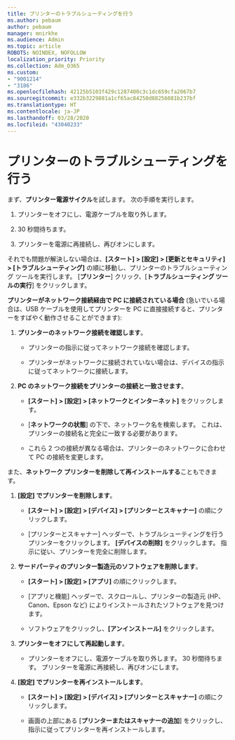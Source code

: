 ```yaml
---
title: プリンターのトラブルシューティングを行う
ms.author: pebaum
author: pebaum
manager: mnirkhe
ms.audience: Admin
ms.topic: article
ROBOTS: NOINDEX, NOFOLLOW
localization_priority: Priority
ms.collection: Adm_O365
ms.custom:
- "9001214"
- "3186"
ms.openlocfilehash: 42125b5103f429c1287400c3c1dc659cfa2067b7
ms.sourcegitcommit: e332b3229881a1cf65ac84250d88256081b237bf
ms.translationtype: HT
ms.contentlocale: ja-JP
ms.lasthandoff: 03/28/2020
ms.locfileid: "43040233"
---
```

# <a name="troubleshoot-your-printer"></a>プリンターのトラブルシューティングを行う

まず、**プリンター電源サイクル**を試します。 次の手順を実行します。

1. プリンターをオフにし、電源ケーブルを取り外します。

2. 30 秒間待ちます。

3. プリンターを電源に再接続し、再びオンにします。

それでも問題が解決しない場合は、**[スタート] > [設定] > [更新とセキュリティ] > [トラブルシューティング]** の順に移動し、プリンターのトラブルシューティング ツールを実行します。 [**プリンター**] クリック、[**トラブルシューティング ツールの実行**] をクリックします。

**プリンターがネットワーク接続経由で PC に接続されている場合** (急いでいる場合は、USB ケーブルを使用してプリンターを PC に直接接続すると、プリンターをすばやく動作させることができます):

1. **プリンターのネットワーク接続を確認します**。
    
    - プリンターの指示に従ってネットワーク接続を確認します。

    - プリンターがネットワークに接続されていない場合は、デバイスの指示に従ってネットワークに接続します。

2. **PC のネットワーク接続をプリンターの接続と一致させます**。

    - **[スタート] > [設定] > [ネットワークとインターネット]** をクリックします。

    - [**ネットワークの状態**] の下で、ネットワーク名を検索します。 これは、プリンターの接続名と完全に一致する必要があります。

    - これら 2 つの接続が異なる場合は、プリンターのネットワークに合わせて PC の接続を変更します。

また、**ネットワーク プリンターを削除して再インストールする**こともできます。

1. **[設定] でプリンターを削除します**。

    - **[スタート] > [設定] > [デバイス] > [プリンターとスキャナー]** の順にクリックします。

    - [プリンターとスキャナー] ヘッダーで、トラブルシューティングを行うプリンターをクリックします。 **[デバイスの削除]** をクリックします。 指示に従い、プリンターを完全に削除します。

2. **サードパーティのプリンター製造元のソフトウェアを削除します**。

    - **[スタート] > [設定] > [アプリ]** の順にクリックします。

    - [アプリと機能] ヘッダーで、スクロールし、プリンターの製造元 (HP、Canon、Epson など) によりインストールされたソフトウェアを見つけます。

    - ソフトウェアをクリックし、**[アンインストール]** をクリックします。

3. **プリンターをオフにして再起動します**。

    - プリンターをオフにし、電源ケーブルを取り外します。 30 秒間待ちます。 プリンターを電源に再接続し、再びオンにします。

4. **[設定] でプリンターを再インストールします**。

    - **[スタート] > [設定] > [デバイス] > [プリンターとスキャナー]** の順にクリックします。
 
    - 画面の上部にある [**プリンターまたはスキャナーの追加**] をクリックし、指示に従ってプリンターを再インストールします。

